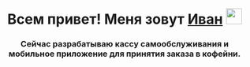 <h1 font-size="20px" align="center">Всем привет! Меня зовут <a href="" target="_blank">Иван</a> 
<img src="https://github.com/blackcater/blackcater/raw/main/images/Hi.gif" height="32"/></h1>
<h3 font-size="15px" align="center">Сейчас разрабатываю кассу самообслуживания и мобильное приложение для принятия заказа в кофейни.</h3>
